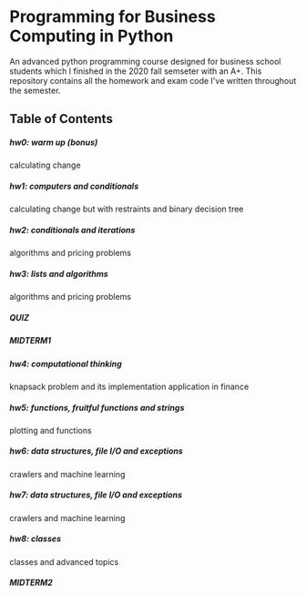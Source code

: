 # Programming for Business Computing in Python
An advanced python programming course designed for business school students which I finished in the 2020 fall semseter with an A+.
This repository contains all the homework and exam code I've written throughout the semester.
## Table of Contents
##### hw0: warm up (bonus)

  calculating change
##### hw1: computers and conditionals

  calculating change but with restraints and binary decision tree
##### hw2: conditionals and iterations

  algorithms and pricing problems
##### hw3: lists and algorithms

  algorithms and pricing problems
##### QUIZ
##### MIDTERM1
##### hw4: computational thinking

  knapsack problem and its implementation application in finance
##### hw5: functions, fruitful functions and strings

  plotting and functions
##### hw6: data structures, file I/O and exceptions

  crawlers and machine learning
##### hw7: data structures, file I/O and exceptions

  crawlers and machine learning
##### hw8: classes

  classes and advanced topics 

##### MIDTERM2
